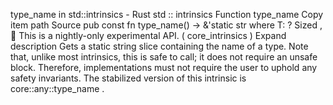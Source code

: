 type_name in std::intrinsics - Rust
std
::
intrinsics
Function
type_name
Copy item path
Source
pub const fn type_name<T>() -> &'static
str
where
    T: ?
Sized
,
🔬
This is a nightly-only experimental API. (
core_intrinsics
)
Expand description
Gets a static string slice containing the name of a type.
Note that, unlike most intrinsics, this is safe to call;
it does not require an
unsafe
block.
Therefore, implementations must not require the user to uphold
any safety invariants.
The stabilized version of this intrinsic is
core::any::type_name
.
